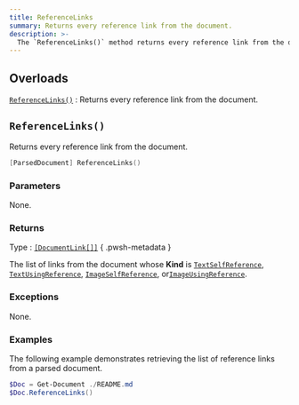 ```yaml
---
title: ReferenceLinks
summary: Returns every reference link from the document.
description: >-
  The `ReferenceLinks()` method returns every reference link from the document.
---
```


## Overloads

[`ReferenceLinks()`](#referencelinks)
: Returns every reference link from the document.

## `ReferenceLinks()`

Returns every reference link from the document.

```powershell
[ParsedDocument] ReferenceLinks()
```

### Parameters

None.

### Returns

Type
: [`[DocumentLink[]]`][01]
{ .pwsh-metadata }

The list of links from the document whose **Kind** is [`TextSelfReference`][02],
[`TextUsingReference`][03], [`ImageSelfReference`][04], or[`ImageUsingReference`][05].

### Exceptions

None.

### Examples

The following example demonstrates retrieving the list of reference links from a parsed document.

```powershell
$Doc = Get-Document ./README.md
$Doc.ReferenceLinks()
```

<!-- Link Reference Definitions -->
[01]: ../../documentlink
[02]: ../../../enums/linkkind#textselfreference
[03]: ../../../enums/linkkind#textusingreference
[04]: ../../../enums/linkkind#imageselfreference
[05]: ../../../enums/linkkind#imageusingreference
